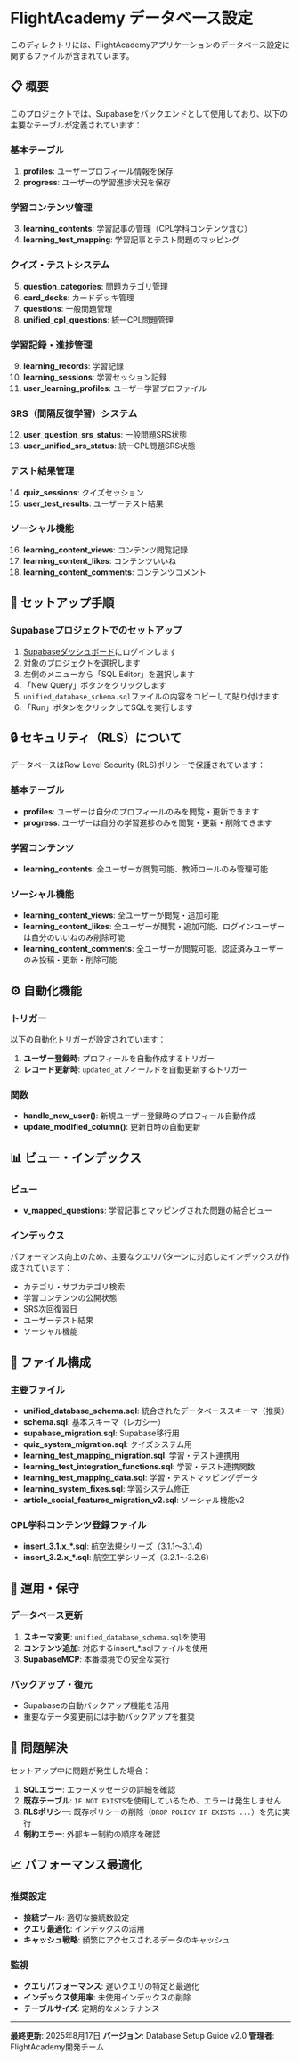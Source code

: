 # FlightAcademy データベース設定

このディレクトリには、FlightAcademyアプリケーションのデータベース設定に関するファイルが含まれています。

## 📋 概要

このプロジェクトでは、Supabaseをバックエンドとして使用しており、以下の主要なテーブルが定義されています：

### **基本テーブル**
1. **profiles**: ユーザープロフィール情報を保存
2. **progress**: ユーザーの学習進捗状況を保存

### **学習コンテンツ管理**
3. **learning_contents**: 学習記事の管理（CPL学科コンテンツ含む）
4. **learning_test_mapping**: 学習記事とテスト問題のマッピング

### **クイズ・テストシステム**
5. **question_categories**: 問題カテゴリ管理
6. **card_decks**: カードデッキ管理
7. **questions**: 一般問題管理
8. **unified_cpl_questions**: 統一CPL問題管理

### **学習記録・進捗管理**
9. **learning_records**: 学習記録
10. **learning_sessions**: 学習セッション記録
11. **user_learning_profiles**: ユーザー学習プロファイル

### **SRS（間隔反復学習）システム**
12. **user_question_srs_status**: 一般問題SRS状態
13. **user_unified_srs_status**: 統一CPL問題SRS状態

### **テスト結果管理**
14. **quiz_sessions**: クイズセッション
15. **user_test_results**: ユーザーテスト結果

### **ソーシャル機能**
16. **learning_content_views**: コンテンツ閲覧記録
17. **learning_content_likes**: コンテンツいいね
18. **learning_content_comments**: コンテンツコメント

## 🚀 セットアップ手順

### Supabaseプロジェクトでのセットアップ

1. [Supabaseダッシュボード](https://app.supabase.io)にログインします
2. 対象のプロジェクトを選択します
3. 左側のメニューから「SQL Editor」を選択します
4. 「New Query」ボタンをクリックします
5. `unified_database_schema.sql`ファイルの内容をコピーして貼り付けます
6. 「Run」ボタンをクリックしてSQLを実行します

## 🔒 セキュリティ（RLS）について

データベースはRow Level Security (RLS)ポリシーで保護されています：

### **基本テーブル**
- **profiles**: ユーザーは自分のプロフィールのみを閲覧・更新できます
- **progress**: ユーザーは自分の学習進捗のみを閲覧・更新・削除できます

### **学習コンテンツ**
- **learning_contents**: 全ユーザーが閲覧可能、教師ロールのみ管理可能

### **ソーシャル機能**
- **learning_content_views**: 全ユーザーが閲覧・追加可能
- **learning_content_likes**: 全ユーザーが閲覧・追加可能、ログインユーザーは自分のいいねのみ削除可能
- **learning_content_comments**: 全ユーザーが閲覧可能、認証済みユーザーのみ投稿・更新・削除可能

## ⚙️ 自動化機能

### **トリガー**
以下の自動化トリガーが設定されています：

1. **ユーザー登録時**: プロフィールを自動作成するトリガー
2. **レコード更新時**: `updated_at`フィールドを自動更新するトリガー

### **関数**
- **handle_new_user()**: 新規ユーザー登録時のプロフィール自動作成
- **update_modified_column()**: 更新日時の自動更新

## 📊 ビュー・インデックス

### **ビュー**
- **v_mapped_questions**: 学習記事とマッピングされた問題の結合ビュー

### **インデックス**
パフォーマンス向上のため、主要なクエリパターンに対応したインデックスが作成されています：
- カテゴリ・サブカテゴリ検索
- 学習コンテンツの公開状態
- SRS次回復習日
- ユーザーテスト結果
- ソーシャル機能

## 📁 ファイル構成

### **主要ファイル**
- **unified_database_schema.sql**: 統合されたデータベーススキーマ（推奨）
- **schema.sql**: 基本スキーマ（レガシー）
- **supabase_migration.sql**: Supabase移行用
- **quiz_system_migration.sql**: クイズシステム用
- **learning_test_mapping_migration.sql**: 学習・テスト連携用
- **learning_test_integration_functions.sql**: 学習・テスト連携関数
- **learning_test_mapping_data.sql**: 学習・テストマッピングデータ
- **learning_system_fixes.sql**: 学習システム修正
- **article_social_features_migration_v2.sql**: ソーシャル機能v2

### **CPL学科コンテンツ登録ファイル**
- **insert_3.1.x_*.sql**: 航空法規シリーズ（3.1.1〜3.1.4）
- **insert_3.2.x_*.sql**: 航空工学シリーズ（3.2.1〜3.2.6）

## 🔧 運用・保守

### **データベース更新**
1. **スキーマ変更**: `unified_database_schema.sql`を使用
2. **コンテンツ追加**: 対応するinsert_*.sqlファイルを使用
3. **SupabaseMCP**: 本番環境での安全な実行

### **バックアップ・復元**
- Supabaseの自動バックアップ機能を活用
- 重要なデータ変更前には手動バックアップを推奨

## 🐛 問題解決

セットアップ中に問題が発生した場合：

1. **SQLエラー**: エラーメッセージの詳細を確認
2. **既存テーブル**: `IF NOT EXISTS`を使用しているため、エラーは発生しません
3. **RLSポリシー**: 既存ポリシーの削除（`DROP POLICY IF EXISTS ...`）を先に実行
4. **制約エラー**: 外部キー制約の順序を確認

## 📈 パフォーマンス最適化

### **推奨設定**
- **接続プール**: 適切な接続数設定
- **クエリ最適化**: インデックスの活用
- **キャッシュ戦略**: 頻繁にアクセスされるデータのキャッシュ

### **監視**
- **クエリパフォーマンス**: 遅いクエリの特定と最適化
- **インデックス使用率**: 未使用インデックスの削除
- **テーブルサイズ**: 定期的なメンテナンス

---

**最終更新**: 2025年8月17日
**バージョン**: Database Setup Guide v2.0
**管理者**: FlightAcademy開発チーム
